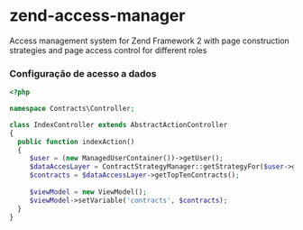 # zend-access-manager
Access management system for Zend Framework 2 with page construction strategies and page access control for different roles

### Configuração de acesso a dados

```php
<?php

namespace Contracts\Controller;

class IndexController extends AbstractActionController
{
  public function indexAction()
  {
     $user = (new ManagedUserContainer())->getUser();
     $dataAccesLayer = ContractStrategyManager::getStrategyFor($user->getAccessLevel());
     $contracts = $dataAccessLayer->getTopTenContracts();
     
     $viewModel = new ViewModel();
     $viewModel->setVariable('contracts', $contracts);
  } 
}
```
